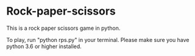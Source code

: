 # Rock-paper-scissors
This is a rock paper scissors game in python.

To play, run "python rps.py" in your terminal. Please make sure you have python 3.6 or higher installed.








